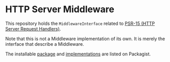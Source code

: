 HTTP Server Middleware
==============

This repository holds the `MiddlewareInterface` related to [PSR-15 (HTTP Server Request Handlers)][psr-url].

Note that this is not a Middleware implementation of its own. It is merely the interface that describe a Middleware.

The installable [package][package-url] and [implementations][implementation-url] are listed on Packagist.

[psr-url]: https://www.php-fig.org/psr/psr-15/
[package-url]: https://packagist.org/packages/psr/http-server-middleware
[implementation-url]: https://packagist.org/providers/psr/http-server-middleware-implementation
